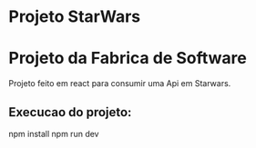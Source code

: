 # Projeto StarWars

# Projeto da Fabrica de Software
Projeto feito em react para consumir uma Api em Starwars.

## Execucao do projeto:
npm install
npm run dev 
